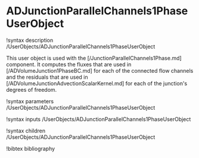 # ADJunctionParallelChannels1PhaseUserObject

!syntax description /UserObjects/ADJunctionParallelChannels1PhaseUserObject

This user object is used with the [/JunctionParallelChannels1Phase.md] component. It
computes the fluxes that are used in [/ADVolumeJunction1PhaseBC.md] for each of
the connected flow channels and the residuals that are used in
[/ADVolumeJunctionAdvectionScalarKernel.md] for each of the junction's
degrees of freedom.

!syntax parameters /UserObjects/ADJunctionParallelChannels1PhaseUserObject

!syntax inputs /UserObjects/ADJunctionParallelChannels1PhaseUserObject

!syntax children /UserObjects/ADJunctionParallelChannels1PhaseUserObject

!bibtex bibliography
